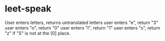 # leet-speak

User enters letters, returns untranslated letters
user enters "e", return "3"
user enters "o", return "0"
user enters "I", return "1"
user enters "s", return "z" if "S" is not at the [0] place.
